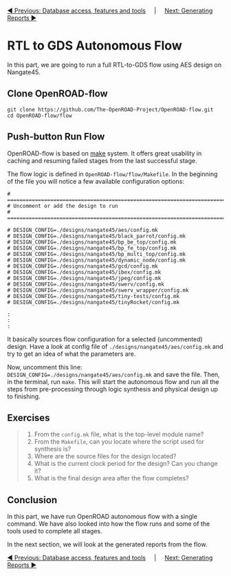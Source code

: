 [:arrow_backward: Previous: Database access, features and tools](../2_database_access) &nbsp;&nbsp;&nbsp;&nbsp;|&nbsp;&nbsp;&nbsp;&nbsp;        [Next: Generating Reports :arrow_forward:](../4_generating_reports)

# RTL to GDS Autonomous Flow

In this part, we are going to run a full RTL-to-GDS flow using AES design on Nangate45. 

## Clone OpenROAD-flow

```shell
git clone https://github.com/The-OpenROAD-Project/OpenROAD-flow.git
cd OpenROAD-flow/flow
```

## Push-button Run Flow

OpenROAD-flow is based on [make](https://www.gnu.org/software/make/manual/make.html) system. It offers great usability in caching and resuming failed stages from the last successful stage.

The flow logic is defined in `OpenROAD-flow/flow/Makefile`. In the beginning of the file you will notice a few available configuration options:

```shell
# ==============================================================================
# Uncomment or add the design to run
# ==============================================================================

# DESIGN_CONFIG=./designs/nangate45/aes/config.mk
# DESIGN_CONFIG=./designs/nangate45/black_parrot/config.mk
# DESIGN_CONFIG=./designs/nangate45/bp_be_top/config.mk
# DESIGN_CONFIG=./designs/nangate45/bp_fe_top/config.mk
# DESIGN_CONFIG=./designs/nangate45/bp_multi_top/config.mk
# DESIGN_CONFIG=./designs/nangate45/dynamic_node/config.mk
# DESIGN_CONFIG=./designs/nangate45/gcd/config.mk
# DESIGN_CONFIG=./designs/nangate45/ibex/config.mk
# DESIGN_CONFIG=./designs/nangate45/jpeg/config.mk
# DESIGN_CONFIG=./designs/nangate45/swerv/config.mk
# DESIGN_CONFIG=./designs/nangate45/swerv_wrapper/config.mk
# DESIGN_CONFIG=./designs/nangate45/tiny-tests/config.mk
# DESIGN_CONFIG=./designs/nangate45/tinyRocket/config.mk

:
:
:
```

It basically sources flow configuration for a selected (uncommented) design. Have a look at config file of `./designs/nangate45/aes/config.mk` and try to get an idea of what the parameters are.

Now, uncomment this line: `DESIGN_CONFIG=./designs/nangate45/aes/config.mk` and save the file. Then, in the terminal, run `make`. This will start the autonomous flow and run all the steps from pre-processing through logic synthesis and physical design up to finishing.

## Exercises

> 1. From the `config.mk` file, what is the top-level module name?
> 2. From the `Makefile`, can you locate where the script used for synthesis is?
> 3. Where are the source files for the design located?
> 4. What is the current clock period for the design? Can you change it?
> 5. What is the final design area after the flow completes?

## Conclusion

In this part, we have run OpenROAD autonomous flow with a single command. 
We have also looked into how the flow runs and some of the tools used to complete all stages.

In the next section, we will look at the generated reports from the flow.

[:arrow_backward: Previous: Database access, features and tools](../2_database_access) &nbsp;&nbsp;&nbsp;&nbsp;|&nbsp;&nbsp;&nbsp;&nbsp;        [Next: Generating Reports :arrow_forward:](../4_generating_reports)